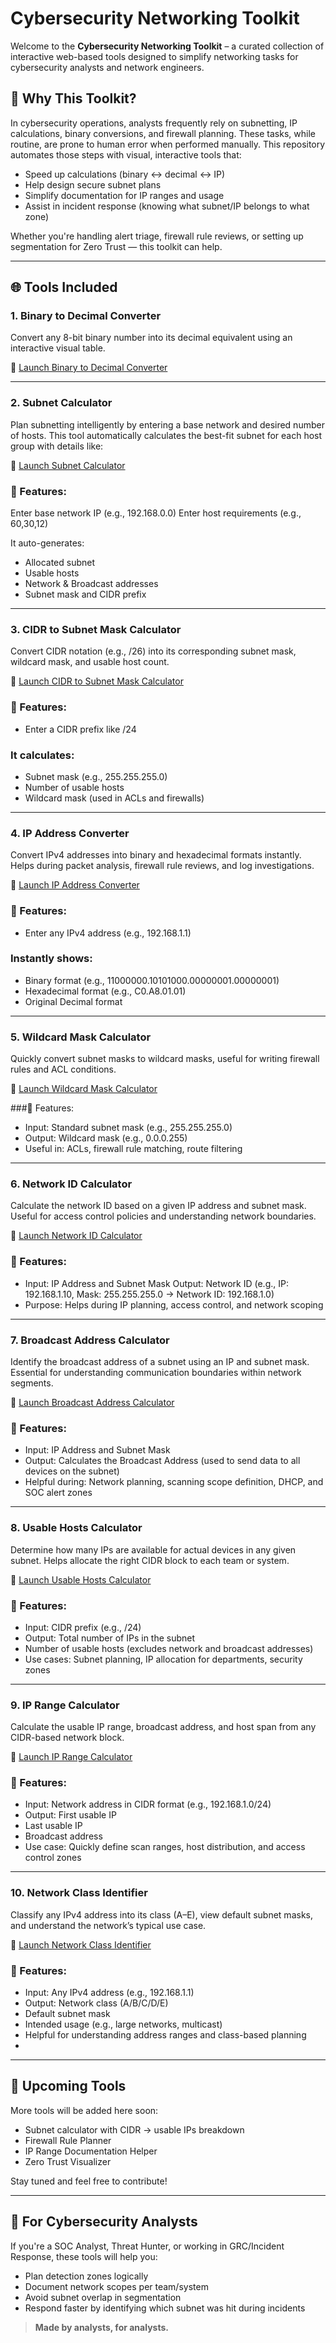 # Cybersecurity Networking Toolkit

Welcome to the **Cybersecurity Networking Toolkit** – a curated collection of interactive web-based tools designed to simplify networking tasks for cybersecurity analysts and network engineers.

## 🔐 Why This Toolkit?
In cybersecurity operations, analysts frequently rely on subnetting, IP calculations, binary conversions, and firewall planning. These tasks, while routine, are prone to human error when performed manually. This repository automates those steps with visual, interactive tools that:

- Speed up calculations (binary ↔ decimal ↔ IP)
- Help design secure subnet plans
- Simplify documentation for IP ranges and usage
- Assist in incident response (knowing what subnet/IP belongs to what zone)

Whether you're handling alert triage, firewall rule reviews, or setting up segmentation for Zero Trust — this toolkit can help.

---

## 🌐 Tools Included

### 1. Binary to Decimal Converter
Convert any 8-bit binary number into its decimal equivalent using an interactive visual table.

🔗 [Launch Binary to Decimal Converter](https://bharathkasyap.github.io/Cybersecurity_Networking_Toolkit/cyber-networking-tools/binary_to_decimal_converter.html)

---

### 2. Subnet Calculator
Plan subnetting intelligently by entering a base network and desired number of hosts. This tool automatically calculates the best-fit subnet for each host group with details like:

🔗 [Launch Subnet Calculator](https://bharathkasyap.github.io/Cybersecurity_Networking_Toolkit/cyber-networking-tools/subnet_calculator.html)

### 🔧 Features:
Enter base network IP (e.g., 192.168.0.0)
Enter host requirements (e.g., 60,30,12)

It auto-generates:
- Allocated subnet
- Usable hosts
- Network & Broadcast addresses
- Subnet mask and CIDR prefix

---

### 3. CIDR to Subnet Mask Calculator
Convert CIDR notation (e.g., /26) into its corresponding subnet mask, wildcard mask, and usable host count.

🔗 [Launch CIDR to Subnet Mask Calculator](https://bharathkasyap.github.io/Cybersecurity_Networking_Toolkit/cyber-networking-tools/cidr_calculator.html)

### 🔧 Features:
- Enter a CIDR prefix like /24

### It calculates:
- Subnet mask (e.g., 255.255.255.0)
- Number of usable hosts
- Wildcard mask (used in ACLs and firewalls)
  
---

### 4. IP Address Converter
Convert IPv4 addresses into binary and hexadecimal formats instantly. Helps during packet analysis, firewall rule reviews, and log investigations.

🔗 [Launch IP Address Converter](https://bharathkasyap.github.io/Cybersecurity_Networking_Toolkit/cyber-networking-tools/ip_converter.html)

### 🔧 Features:
- Enter any IPv4 address (e.g., 192.168.1.1)

 ### Instantly shows:
- Binary format (e.g., 11000000.10101000.00000001.00000001)
- Hexadecimal format (e.g., C0.A8.01.01)
- Original Decimal format
  
---

### 5. Wildcard Mask Calculator
Quickly convert subnet masks to wildcard masks, useful for writing firewall rules and ACL conditions.

🔗 [Launch Wildcard Mask Calculator](https://bharathkasyap.github.io/Cybersecurity_Networking_Toolkit/cyber-networking-tools/wildcard_mask_calculator.html)

###🔧 Features:
- Input: Standard subnet mask (e.g., 255.255.255.0)
- Output: Wildcard mask (e.g., 0.0.0.255)
- Useful in: ACLs, firewall rule matching, route filtering
  
---

### 6. Network ID Calculator
Calculate the network ID based on a given IP address and subnet mask. Useful for access control policies and understanding network boundaries.

🔗 [Launch Network ID Calculator](https://bharathkasyap.github.io/Cybersecurity_Networking_Toolkit/cyber-networking-tools/network_id_calculator.html)

### 🔧 Features:
- Input: IP Address and Subnet Mask
Output: Network ID (e.g., IP: 192.168.1.10, Mask: 255.255.255.0 → Network ID: 192.168.1.0)
- Purpose: Helps during IP planning, access control, and network scoping
  
---

### 7. Broadcast Address Calculator
Identify the broadcast address of a subnet using an IP and subnet mask. Essential for understanding communication boundaries within network segments.

🔗 [Launch Broadcast Address Calculator](https://bharathkasyap.github.io/Cybersecurity_Networking_Toolkit/cyber-networking-tools/broadcast_address_calculator.html)

### 🔧 Features:
- Input: IP Address and Subnet Mask
- Output: Calculates the Broadcast Address (used to send data to all devices on the subnet)
- Helpful during: Network planning, scanning scope definition, DHCP, and SOC alert zones
  
---

### 8. Usable Hosts Calculator
Determine how many IPs are available for actual devices in any given subnet. Helps allocate the right CIDR block to each team or system.

🔗 [Launch Usable Hosts Calculator](https://bharathkasyap.github.io/Cybersecurity_Networking_Toolkit/cyber-networking-tools/usable_hosts_calculator.html)

### 🔧 Features:
- Input: CIDR prefix (e.g., /24)
- Output: Total number of IPs in the subnet
- Number of usable hosts (excludes network and broadcast addresses)
- Use cases: Subnet planning, IP allocation for departments, security zones
---

### 9. IP Range Calculator
Calculate the usable IP range, broadcast address, and host span from any CIDR-based network block.

🔗 [Launch IP Range Calculator](https://bharathkasyap.github.io/Cybersecurity_Networking_Toolkit/cyber-networking-tools/ip_range_calculator.html)

### 🔧 Features:
- Input: Network address in CIDR format (e.g., 192.168.1.0/24)
- Output: First usable IP
- Last usable IP
- Broadcast address
- Use case: Quickly define scan ranges, host distribution, and access control zones

---

### 10. Network Class Identifier
Classify any IPv4 address into its class (A–E), view default subnet masks, and understand the network’s typical use case.

🔗 [Launch Network Class Identifier](https://bharathkasyap.github.io/Cybersecurity_Networking_Toolkit/cyber-networking-tools/network_class_identifier.html)

### 🔧 Features:
- Input: Any IPv4 address (e.g., 192.168.1.1)
- Output: Network class (A/B/C/D/E)
- Default subnet mask
- Intended usage (e.g., large networks, multicast)
- Helpful for understanding address ranges and class-based planning
- 
---

## 📂 Upcoming Tools
More tools will be added here soon:
- Subnet calculator with CIDR → usable IPs breakdown
- Firewall Rule Planner
- IP Range Documentation Helper
- Zero Trust Visualizer

Stay tuned and feel free to contribute!

---

## 🧠 For Cybersecurity Analysts
If you're a SOC Analyst, Threat Hunter, or working in GRC/Incident Response, these tools will help you:
- Plan detection zones logically
- Document network scopes per team/system
- Avoid subnet overlap in segmentation
- Respond faster by identifying which subnet was hit during incidents

> **Made by analysts, for analysts.**
